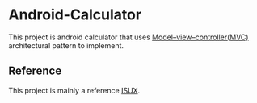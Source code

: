# Android-Calculator
This project is android calculator that uses [Model–view–controller(MVC)](http://en.wikipedia.org/wiki/Model%E2%80%93view%E2%80%93controller) architectural pattern to implement.
## Reference
This project is mainly a reference [ISUX](http://isux.tencent.com/zh-hant/learn-android-from-zero-session3.html).
